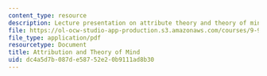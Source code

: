 ```yaml
---
content_type: resource
description: Lecture presentation on attribute theory and theory of mind.
file: https://ol-ocw-studio-app-production.s3.amazonaws.com/courses/9-916-special-topics-social-animals-fall-2009/dc4a5d7b087de58752e20b9111ad8b30_MIT9_916F09_lec06.pdf
file_type: application/pdf
resourcetype: Document
title: Attribution and Theory of Mind
uid: dc4a5d7b-087d-e587-52e2-0b9111ad8b30
---
```

